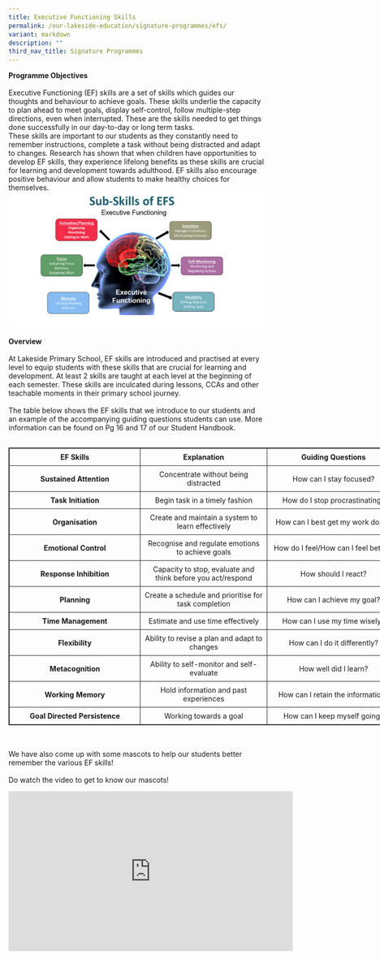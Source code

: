 ```yaml
---
title: Executive Functioning Skills
permalink: /our-lakeside-education/signature-programmes/efs/
variant: markdown
description: ""
third_nav_title: Signature Programmes
---
```

<b>Programme Objectives</b><br><br>
Executive Functioning (EF) skills are a set of skills which guides our thoughts and behaviour to achieve goals. These skills underlie the capacity to plan ahead to meet goals, display self-control, follow multiple-step directions, even when interrupted. These are the skills needed to get things done successfully in our day-to-day or long term tasks. <br>
These skills are important to our students as they constantly need to remember instructions, complete a task without being distracted and adapt to changes. Research has shown that when children have opportunities to develop EF skills, they experience lifelong benefits as these skills are crucial for learning and development towards adulthood. EF skills also encourage positive behaviour and allow students to make healthy choices for themselves. <br>
<img src="/images/Department/16EFS/efs1.png">
<br><br>
<b>Overview</b><br><br>
At Lakeside Primary School, EF skills are introduced and practised at every level to equip students with these skills that are crucial for learning and development. At least 2 skills are taught at each level at the beginning of each semester. These skills are inculcated during lessons, CCAs and other teachable moments in their primary school journey.<br> <br>
The table below shows the EF skills that we introduce to our students and an example of the accompanying guiding questions students can use. More information can be found on Pg 16 and 17 of our Student Handbook.<br><br>
<table style="border: 1px solid rgb(42, 42, 42); width: 773px;"><tbody>
<tr>
<td width="386" style="padding: 8px; text-align: center; vertical-align: middle; border: 1px solid rgb(42, 42, 42);"><b>EF Skills</b></td>
<td width="386" style="padding: 8px; text-align: center; vertical-align: middle; border: 1px solid rgb(42, 42, 42);"><b>Explanation</b></td>
<td width="386" style="padding: 8px; text-align: center; vertical-align: middle; border: 1px solid rgb(42, 42, 42);"><b>Guiding Questions</b></td>
</tr>
<tr>
<td width="386" style="padding: 8px; text-align: center; vertical-align: middle; border: 1px solid rgb(42, 42, 42);"><b>Sustained Attention</b></td>
<td width="386" style="padding: 8px; text-align: center; vertical-align: middle; border: 1px solid rgb(42, 42, 42);">Concentrate without being distracted</td>
<td width="386" style="padding: 8px; text-align: center; vertical-align: middle; border: 1px solid rgb(42, 42, 42);">How can I stay focused?</td>
</tr>
<tr>
<td width="386" style="padding: 8px; text-align: center; vertical-align: middle; border: 1px solid rgb(42, 42, 42);"><b>Task Initiation</b></td>
<td width="386" style="padding: 8px; text-align: center; vertical-align: middle; border: 1px solid rgb(42, 42, 42);">Begin task in a timely fashion</td>
<td width="386" style="padding: 8px; text-align: center; vertical-align: middle; border: 1px solid rgb(42, 42, 42);">How do I stop procrastinating?</td>
</tr>	
<tr>
<td width="386" style="padding: 8px; text-align: center; vertical-align: middle; border: 1px solid rgb(42, 42, 42);"><b>Organisation</b></td>
<td width="386" style="padding: 8px; text-align: center; vertical-align: middle; border: 1px solid rgb(42, 42, 42);">Create and maintain a system to learn effectively</td>
<td width="386" style="padding: 8px; text-align: center; vertical-align: middle; border: 1px solid rgb(42, 42, 42);">How can I best get my work done?</td>
</tr>	
<tr>
<td width="386" style="padding: 8px; text-align: center; vertical-align: middle; border: 1px solid rgb(42, 42, 42);"><b>Emotional Control</b></td>
<td width="386" style="padding: 8px; text-align: center; vertical-align: middle; border: 1px solid rgb(42, 42, 42);">Recognise and regulate emotions to achieve goals</td>
<td width="386" style="padding: 8px; text-align: center; vertical-align: middle; border: 1px solid rgb(42, 42, 42);">How do I feel/How can I feel better?</td>
</tr>	
<tr>
<td width="386" style="padding: 8px; text-align: center; vertical-align: middle; border: 1px solid rgb(42, 42, 42);"><b>Response Inhibition</b></td>
<td width="386" style="padding: 8px; text-align: center; vertical-align: middle; border: 1px solid rgb(42, 42, 42);">Capacity to stop, evaluate and think before you act/respond</td>
<td width="386" style="padding: 8px; text-align: center; vertical-align: middle; border: 1px solid rgb(42, 42, 42);">How should I react?</td>
</tr>	
<tr>
<td width="386" style="padding: 8px; text-align: center; vertical-align: middle; border: 1px solid rgb(42, 42, 42);"><b>Planning</b></td>
<td width="386" style="padding: 8px; text-align: center; vertical-align: middle; border: 1px solid rgb(42, 42, 42);">Create a schedule and prioritise for task completion</td>
<td width="386" style="padding: 8px; text-align: center; vertical-align: middle; border: 1px solid rgb(42, 42, 42);">How can I achieve my goal?</td>
</tr>		
<tr>
<td width="386" style="padding: 8px; text-align: center; vertical-align: middle; border: 1px solid rgb(42, 42, 42);"><b>Time Management</b></td>
<td width="386" style="padding: 8px; text-align: center; vertical-align: middle; border: 1px solid rgb(42, 42, 42);">Estimate and use time effectively</td>
<td width="386" style="padding: 8px; text-align: center; vertical-align: middle; border: 1px solid rgb(42, 42, 42);">How can I use my time wisely?</td>
</tr>			
<tr>
<td width="386" style="padding: 8px; text-align: center; vertical-align: middle; border: 1px solid rgb(42, 42, 42);"><b>Flexibility</b></td>
<td width="386" style="padding: 8px; text-align: center; vertical-align: middle; border: 1px solid rgb(42, 42, 42);">Ability to revise a plan and adapt to changes</td>
<td width="386" style="padding: 8px; text-align: center; vertical-align: middle; border: 1px solid rgb(42, 42, 42);">How can I do it differently?</td>
</tr>			
<tr>
<td width="386" style="padding: 8px; text-align: center; vertical-align: middle; border: 1px solid rgb(42, 42, 42);"><b>Metacognition</b></td>
<td width="386" style="padding: 8px; text-align: center; vertical-align: middle; border: 1px solid rgb(42, 42, 42);">Ability to self-monitor and self-evaluate</td>
<td width="386" style="padding: 8px; text-align: center; vertical-align: middle; border: 1px solid rgb(42, 42, 42);">How well did I learn?</td>
</tr>	
<tr><td width="386" style="padding: 8px; text-align: center; vertical-align: middle; border: 1px solid rgb(42, 42, 42);"><b>Working Memory</b></td>
<td width="386" style="padding: 8px; text-align: center; vertical-align: middle; border: 1px solid rgb(42, 42, 42);">Hold information and past experiences</td>
<td width="386" style="padding: 8px; text-align: center; vertical-align: middle; border: 1px solid rgb(42, 42, 42);">How can I retain the information?</td>
</tr>	
<tr><td width="386" style="padding: 8px; text-align: center; vertical-align: middle; border: 1px solid rgb(42, 42, 42);"><b>Goal Directed Persistence</b></td>
<td width="386" style="padding: 8px; text-align: center; vertical-align: middle; border: 1px solid rgb(42, 42, 42);">Working towards a goal</td>
<td width="386" style="padding: 8px; text-align: center; vertical-align: middle; border: 1px solid rgb(42, 42, 42);">How can I keep myself going?</td>
</tr>	
</tbody></table>
<br><br>
We have also come up with some mascots to help our students better remember the various EF skills!
<br><br>
Do watch the video to get to know our mascots! 
<p align="center"><iframe width="560" height="315" src="https://www.youtube.com/embed/MyKzufsmiJs?si=pZ7hv6FyyyzUh5np" title="YouTube video player" frameborder="0" allow="accelerometer; autoplay; clipboard-write; encrypted-media; gyroscope; picture-in-picture; web-share" allowfullscreen=""></iframe></p>